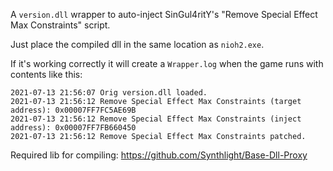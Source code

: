 A `version.dll` wrapper to auto-inject SinGul4ritY's "Remove Special Effect Max Constraints" script.<br>

Just place the compiled dll in the same location as `nioh2.exe`.

If it's working correctly it will create a `Wrapper.log` when the game runs with contents like this:
```
2021-07-13 21:56:07	Orig version.dll loaded.
2021-07-13 21:56:12	Remove Special Effect Max Constraints (target address): 0x00007FF7FC5AE69B
2021-07-13 21:56:12	Remove Special Effect Max Constraints (inject address): 0x00007FF7FB660450
2021-07-13 21:56:12	Remove Special Effect Max Constraints patched.
```

Required lib for compiling: https://github.com/Synthlight/Base-Dll-Proxy